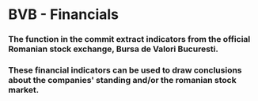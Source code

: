 # BVB - Financials

### The function in the commit extract indicators from the official Romanian stock exchange, Bursa de Valori Bucuresti.
### These financial indicators can be used to draw conclusions about the companies' standing and/or the romanian stock market. 
